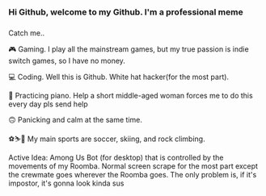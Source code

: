 ### Hi Github, welcome to my Github. I'm a professional meme
### 
Catch me..

🎮 Gaming. I play all the mainstream games, but my true passion is indie switch games, so I have no money.

💻 Coding. Well this is Github. White hat hacker(for the most part).

🎹 Practicing piano. Help a short middle-aged woman forces me to do this every day pls send help

🙃 Panicking and calm at the same time.

⚽⛷️🧗 My main sports are soccer, skiing, and rock climbing. 

Active Idea: Among Us Bot (for desktop) that is controlled by the movements of my Roomba. Normal screen scrape for the most part 
except the crewmate goes wherever the Roomba goes. The only problem is, if it's impostor, it's gonna look kinda sus
<!--
**sherlocknomes/sherlocknomes** is a ✨ _special_ ✨ repository because its `README.md` (this file) appears on your GitHub profile.

Here are some ideas to get you started:

- 🔭 I’m currently working on ...
- 🌱 I’m currently learning ...
- 👯 I’m looking to collaborate on ...
- 🤔 I’m looking for help with ...
- 💬 Ask me about ...
- 📫 How to reach me: ...
- 😄 Pronouns: ...
- ⚡ Fun fact: ...
-->
